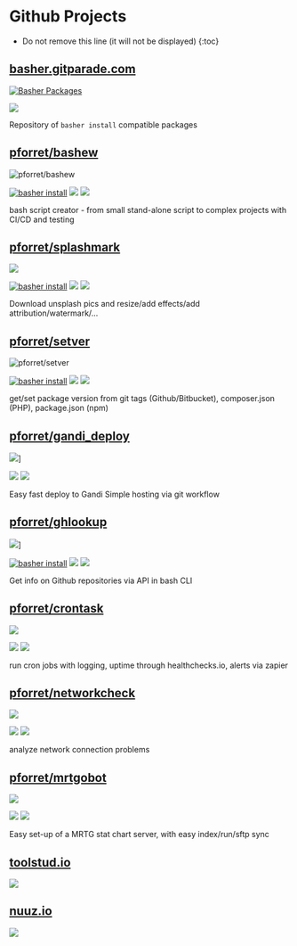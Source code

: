 # Github Projects

* Do not remove this line (it will not be displayed)
{:toc}

## [basher.gitparade.com](https://basher.gitparade.com/)
[![Basher Packages](assets/basher.jpg)](https://basher.gitparade.com/package/)

![](https://img.shields.io/github/v/release/pforret/basher-packages)

Repository of `basher install` compatible packages

## [pforret/bashew](https://github.com/pforret/bashew)
![pforret/bashew](assets/bashew.jpg)

[![basher install](https://img.shields.io/badge/basher-install-white?logo=gnu-bash&style=flat)](https://basher.gitparade.com/package/)
![](https://img.shields.io/github/languages/top/pforret/bashew)
![](https://img.shields.io/github/v/release/pforret/bashew)

bash script creator - from small stand-alone script to complex projects with CI/CD and testing

## [pforret/splashmark](https://github.com/pforret/splashmark)

![](assets/splashmark.jpg)

[![basher install](https://img.shields.io/badge/basher-install-white?logo=gnu-bash&style=flat)](https://basher.gitparade.com/package/)
![](https://img.shields.io/github/languages/top/pforret/splashmark)
![](https://img.shields.io/github/v/release/pforret/splashmark)

 Download unsplash pics and resize/add effects/add attribution/watermark/... 
 
## [pforret/setver](https://github.com/pforret/setver)
![pforret/setver](assets/setver.jpg)

[![basher install](https://img.shields.io/badge/basher-install-white?logo=gnu-bash&style=flat)](https://basher.gitparade.com/package/)
![](https://img.shields.io/github/languages/top/pforret/setver)
![](https://img.shields.io/github/v/release/pforret/setver)

get/set package version from git tags (Github/Bitbucket), composer.json (PHP), package.json (npm)

## [pforret/gandi_deploy](https://github.com/pforret/gandi_deploy)
![](assets/gdeploy.jpg)]

![](https://img.shields.io/github/languages/top/pforret/gandi_deploy)
![](https://img.shields.io/github/v/release/pforret/gandi_deploy)

Easy fast deploy to Gandi Simple hosting via git workflow

## [pforret/ghlookup](https://github.com/pforret/ghlookup)
![](assets/ghlookup.jpg)]

[![basher install](https://img.shields.io/badge/basher-install-white?logo=gnu-bash&style=flat)](https://basher.gitparade.com/package/)
![](https://img.shields.io/github/languages/top/pforret/ghlookup)
![](https://img.shields.io/github/v/release/pforret/ghlookup)

Get info on Github repositories via API in bash CLI 

## [pforret/crontask](https://github.com/pforret/crontask)
[![](assets/crontask.jpg)](https://github.com/pforret/crontask)

![](https://img.shields.io/github/languages/top/pforret/crontask)
![](https://img.shields.io/github/v/release/pforret/crontask)

run cron jobs with logging, uptime through healthchecks.io, alerts via zapier

## [pforret/networkcheck](https://github.com/pforret/networkcheck)
[![](assets/networkcheck.jpg)](https://github.com/pforret/networkcheck)

![](https://img.shields.io/github/languages/top/pforret/networkcheck)
![](https://img.shields.io/github/v/release/pforret/networkcheck)

analyze network connection problems
	
## [pforret/mrtgobot](https://github.com/pforret/mrtgobot)
[![](assets/mrtgobot.jpg)](https://github.com/pforret/mrtgobot)

![](https://img.shields.io/github/languages/top/pforret/mrtgobot)
![](https://img.shields.io/github/v/release/pforret/mrtgobot)

Easy set-up of a MRTG stat chart server, with easy index/run/sftp sync

## [toolstud.io](https://toolstud.io)
![](assets/toolstud_io.jpg)

## [nuuz.io](https://nuuz.io)
![](assets/nuuz_io.jpg)
